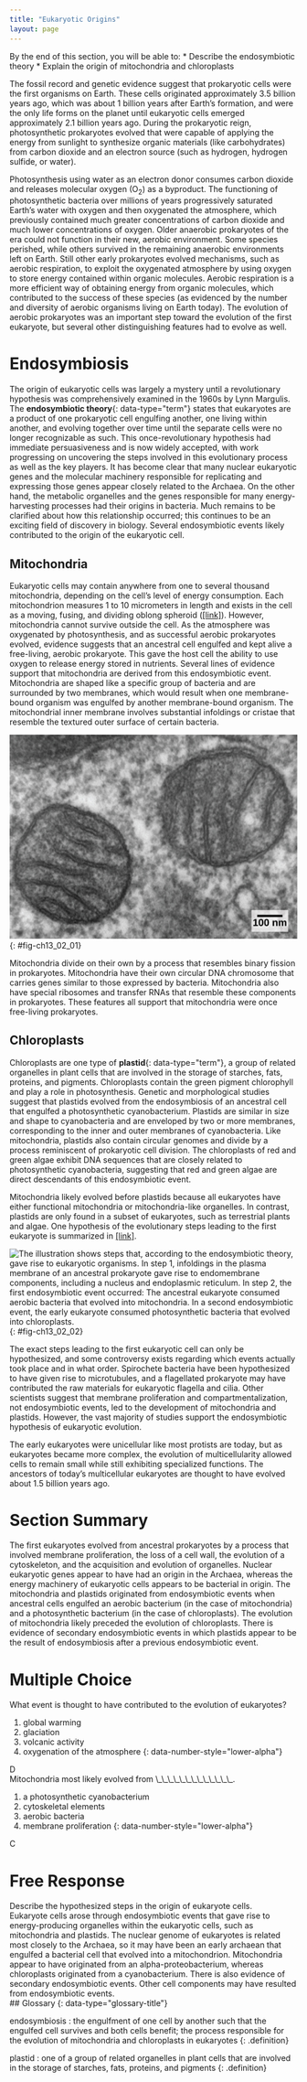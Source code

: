 ```yaml
---
title: "Eukaryotic Origins"
layout: page
---
```



<div data-type="abstract" markdown="1">
By the end of this section, you will be able to:
* Describe the endosymbiotic theory
* Explain the origin of mitochondria and chloroplasts

</div>

The fossil record and genetic evidence suggest that prokaryotic cells were the first organisms on Earth. These cells originated approximately 3.5 billion years ago, which was about 1 billion years after Earth’s formation, and were the only life forms on the planet until eukaryotic cells emerged approximately 2.1 billion years ago. During the prokaryotic reign, photosynthetic prokaryotes evolved that were capable of applying the energy from sunlight to synthesize organic materials (like carbohydrates) from carbon dioxide and an electron source (such as hydrogen, hydrogen sulfide, or water).

Photosynthesis using water as an electron donor consumes carbon dioxide and releases molecular oxygen (O<sub>2</sub>) as a byproduct. The functioning of photosynthetic bacteria over millions of years progressively saturated Earth’s water with oxygen and then oxygenated the atmosphere, which previously contained much greater concentrations of carbon dioxide and much lower concentrations of oxygen. Older anaerobic prokaryotes of the era could not function in their new, aerobic environment. Some species perished, while others survived in the remaining anaerobic environments left on Earth. Still other early prokaryotes evolved mechanisms, such as aerobic respiration, to exploit the oxygenated atmosphere by using oxygen to store energy contained within organic molecules. Aerobic respiration is a more efficient way of obtaining energy from organic molecules, which contributed to the success of these species (as evidenced by the number and diversity of aerobic organisms living on Earth today). The evolution of aerobic prokaryotes was an important step toward the evolution of the first eukaryote, but several other distinguishing features had to evolve as well.

#  Endosymbiosis

The origin of eukaryotic cells was largely a mystery until a revolutionary hypothesis was comprehensively examined in the 1960s by Lynn Margulis. The **endosymbiotic theory**{: data-type="term"} states that eukaryotes are a product of one prokaryotic cell engulfing another, one living within another, and evolving together over time until the separate cells were no longer recognizable as such. This once-revolutionary hypothesis had immediate persuasiveness and is now widely accepted, with work progressing on uncovering the steps involved in this evolutionary process as well as the key players. It has become clear that many nuclear eukaryotic genes and the molecular machinery responsible for replicating and expressing those genes appear closely related to the Archaea. On the other hand, the metabolic organelles and the genes responsible for many energy-harvesting processes had their origins in bacteria. Much remains to be clarified about how this relationship occurred; this continues to be an exciting field of discovery in biology. Several endosymbiotic events likely contributed to the origin of the eukaryotic cell.

## Mitochondria

Eukaryotic cells may contain anywhere from one to several thousand mitochondria, depending on the cell’s level of energy consumption. Each mitochondrion measures 1 to 10 micrometers in length and exists in the cell as a moving, fusing, and dividing oblong spheroid ([\[link\]](#fig-ch13_02_01)). However, mitochondria cannot survive outside the cell. As the atmosphere was oxygenated by photosynthesis, and as successful aerobic prokaryotes evolved, evidence suggests that an ancestral cell engulfed and kept alive a free-living, aerobic prokaryote. This gave the host cell the ability to use oxygen to release energy stored in nutrients. Several lines of evidence support that mitochondria are derived from this endosymbiotic event. Mitochondria are shaped like a specific group of bacteria and are surrounded by two membranes, which would result when one membrane-bound organism was engulfed by another membrane-bound organism. The mitochondrial inner membrane involves substantial infoldings or cristae that resemble the textured outer surface of certain bacteria.

 ![The transmission electron micrograph shows two round, membrane-bound organelles inside a cell. The organelles are about 400 nm across and have membranes running through the middle of them.](../resources/Figure_13_02_01.jpg "In this transmission electron micrograph of mitochondria in a mammalian lung cell, the cristae, infoldings of the mitochondrial inner membrane, can be seen in cross-section. (credit: modification of work by Louisa Howard; scale-bar data from Matt Russell)"){: #fig-ch13_02_01}

Mitochondria divide on their own by a process that resembles binary fission in prokaryotes. Mitochondria have their own circular DNA chromosome that carries genes similar to those expressed by bacteria. Mitochondria also have special ribosomes and transfer RNAs that resemble these components in prokaryotes. These features all support that mitochondria were once free-living prokaryotes.

## Chloroplasts

Chloroplasts are one type of **plastid**{: data-type="term"}, a group of related organelles in plant cells that are involved in the storage of starches, fats, proteins, and pigments. Chloroplasts contain the green pigment chlorophyll and play a role in photosynthesis. Genetic and morphological studies suggest that plastids evolved from the endosymbiosis of an ancestral cell that engulfed a photosynthetic cyanobacterium. Plastids are similar in size and shape to cyanobacteria and are enveloped by two or more membranes, corresponding to the inner and outer membranes of cyanobacteria. Like mitochondria, plastids also contain circular genomes and divide by a process reminiscent of prokaryotic cell division. The chloroplasts of red and green algae exhibit DNA sequences that are closely related to photosynthetic cyanobacteria, suggesting that red and green algae are direct descendants of this endosymbiotic event.

Mitochondria likely evolved before plastids because all eukaryotes have either functional mitochondria or mitochondria-like organelles. In contrast, plastids are only found in a subset of eukaryotes, such as terrestrial plants and algae. One hypothesis of the evolutionary steps leading to the first eukaryote is summarized in [\[link\]](#fig-ch13_02_02).

 ![The illustration shows steps that, according to the endosymbiotic theory, gave rise to eukaryotic organisms. In step 1, infoldings in the plasma membrane of an ancestral prokaryote gave rise to endomembrane components, including a nucleus and endoplasmic reticulum. In step 2, the first endosymbiotic event occurred: The ancestral eukaryote consumed aerobic bacteria that evolved into mitochondria. In a second endosymbiotic event, the early eukaryote consumed photosynthetic bacteria that evolved into chloroplasts.](../resources/Figure_13_02_02.jpg "The first eukaryote may have originated from an ancestral prokaryote that had undergone membrane proliferation, compartmentalization of cellular function (into a nucleus, lysosomes, and an endoplasmic reticulum), and the establishment of endosymbiotic relationships with an aerobic prokaryote and, in some cases, a photosynthetic prokaryote to form mitochondria and chloroplasts, respectively."){: #fig-ch13_02_02}

The exact steps leading to the first eukaryotic cell can only be hypothesized, and some controversy exists regarding which events actually took place and in what order. Spirochete bacteria have been hypothesized to have given rise to microtubules, and a flagellated prokaryote may have contributed the raw materials for eukaryotic flagella and cilia. Other scientists suggest that membrane proliferation and compartmentalization, not endosymbiotic events, led to the development of mitochondria and plastids. However, the vast majority of studies support the endosymbiotic hypothesis of eukaryotic evolution.

The early eukaryotes were unicellular like most protists are today, but as eukaryotes became more complex, the evolution of multicellularity allowed cells to remain small while still exhibiting specialized functions. The ancestors of today’s multicellular eukaryotes are thought to have evolved about 1.5 billion years ago.

# Section Summary

The first eukaryotes evolved from ancestral prokaryotes by a process that involved membrane proliferation, the loss of a cell wall, the evolution of a cytoskeleton, and the acquisition and evolution of organelles. Nuclear eukaryotic genes appear to have had an origin in the Archaea, whereas the energy machinery of eukaryotic cells appears to be bacterial in origin. The mitochondria and plastids originated from endosymbiotic events when ancestral cells engulfed an aerobic bacterium (in the case of mitochondria) and a photosynthetic bacterium (in the case of chloroplasts). The evolution of mitochondria likely preceded the evolution of chloroplasts. There is evidence of secondary endosymbiotic events in which plastids appear to be the result of endosymbiosis after a previous endosymbiotic event.

# Multiple Choice

<div data-type="exercise" class="exercise">
<div data-type="problem" class="problem" markdown="1">
What event is thought to have contributed to the evolution of eukaryotes?

1.  global warming
2.  glaciation
3.  volcanic activity
4.  oxygenation of the atmosphere
{: data-number-style="lower-alpha"}

</div>
<div data-type="solution" class="solution" markdown="1">
D

</div>
</div>

<div data-type="exercise" class="exercise">
<div data-type="problem" class="problem" markdown="1">
Mitochondria most likely evolved from \_\_\_\_\_\_\_\_\_\_\_\_\_.

1.  a photosynthetic cyanobacterium
2.  cytoskeletal elements
3.  aerobic bacteria
4.  membrane proliferation
{: data-number-style="lower-alpha"}

</div>
<div data-type="solution" class="solution" markdown="1">
C

</div>
</div>

# Free Response

<div data-type="exercise" class="exercise">
<div data-type="problem" class="problem" markdown="1">
Describe the hypothesized steps in the origin of eukaryote cells.

</div>
<div data-type="solution" class="solution" markdown="1">
Eukaryote cells arose through endosymbiotic events that gave rise to energy-producing organelles within the eukaryotic cells, such as mitochondria and plastids. The nuclear genome of eukaryotes is related most closely to the Archaea, so it may have been an early archaean that engulfed a bacterial cell that evolved into a mitochondrion. Mitochondria appear to have originated from an alpha-proteobacterium, whereas chloroplasts originated from a cyanobacterium. There is also evidence of secondary endosymbiotic events. Other cell components may have resulted from endosymbiotic events.

</div>
</div>

<div data-type="glossary" markdown="1">
## Glossary
{: data-type="glossary-title"}

endosymbiosis
: the engulfment of one cell by another such that the engulfed cell survives and both cells benefit; the process responsible for the evolution of mitochondria and chloroplasts in eukaryotes
{: .definition}

plastid
: one of a group of related organelles in plant cells that are involved in the storage of starches, fats, proteins, and pigments
{: .definition}

</div>

